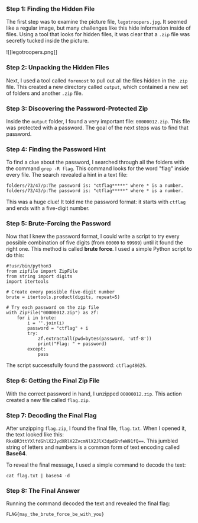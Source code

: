 ### Step 1: Finding the Hidden File

The first step was to examine the picture file, `legotroopers.jpg`. It seemed like a regular image, but many challenges like this hide information inside of files. Using a tool that looks for hidden files, it was clear that a `.zip` file was secretly tucked inside the picture.

![[legotroopers.png]]
### Step 2: Unpacking the Hidden Files

Next, I used a tool called `foremost` to pull out all the files hidden in the `.zip` file. This created a new directory called `output`, which contained a new set of folders and another `.zip` file.

### Step 3: Discovering the Password-Protected Zip

Inside the `output` folder, I found a very important file: `00000012.zip`. This file was protected with a password. The goal of the next steps was to find that password.

### Step 4: Finding the Password Hint

To find a clue about the password, I searched through all the folders with the command `grep -R flag`. This command looks for the word "flag" inside every file. The search revealed a hint in a text file:

```
folders/73/47/p:The password is: "ctflag*****" where * is a number.
folders/73/43/p:The password is: "ctflag*****" where * is a number.
```

This was a huge clue! It told me the password format: it starts with `ctflag` and ends with a five-digit number.

### Step 5: Brute-Forcing the Password

Now that I knew the password format, I could write a script to try every possible combination of five digits (from `00000` to `99999`) until it found the right one. This method is called **brute force**. I used a simple Python script to do this:

```
#!usr/bin/python3
from zipfile import ZipFile
from string import digits
import itertools

# Create every possible five-digit number
brute = itertools.product(digits, repeat=5)

# Try each password on the zip file
with ZipFile("00000012.zip") as zf:
    for i in brute:
        i = ''.join(i)
        password = "ctflag" + i
        try:
            zf.extractall(pwd=bytes(password, 'utf-8'))
            print("Flag: " + password)
        except:
            pass
```

The script successfully found the password: `ctflag48625`.

### Step 6: Getting the Final Zip File

With the correct password in hand, I unzipped `00000012.zip`. This action created a new file called `flag.zip`.

### Step 7: Decoding the Final Flag

After unzipping `flag.zip`, I found the final file, `flag.txt`. When I opened it, the text looked like this: `RkxBR3ttYXlfdGhlX2JydXRlX2ZvcmNlX2JlX3dpdGhfeW91fQ==`. This jumbled string of letters and numbers is a common form of text encoding called **Base64**.

To reveal the final message, I used a simple command to decode the text:

```
cat flag.txt | base64 -d
```

### Step 8: The Final Answer

Running the command decoded the text and revealed the final flag:

`FLAG{may_the_brute_force_be_with_you}`